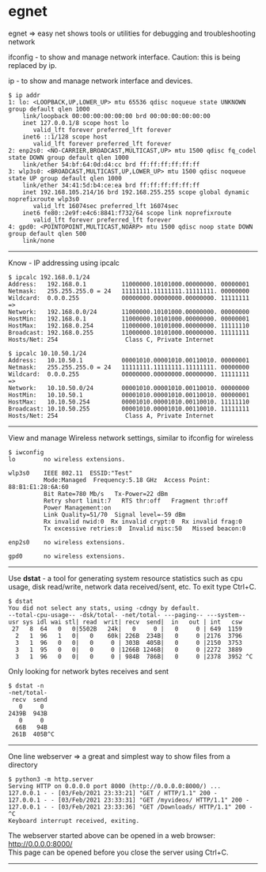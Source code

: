# egnet
egnet => easy net shows tools or utilities for debugging and troubleshooting network


ifconfig - to show and manage network interface. Caution: this is being replaced by ip.  

ip - to show and manage network interface and devices.  

```
$ ip addr
1: lo: <LOOPBACK,UP,LOWER_UP> mtu 65536 qdisc noqueue state UNKNOWN group default qlen 1000
    link/loopback 00:00:00:00:00:00 brd 00:00:00:00:00:00
    inet 127.0.0.1/8 scope host lo
       valid_lft forever preferred_lft forever
    inet6 ::1/128 scope host 
       valid_lft forever preferred_lft forever
2: enp2s0: <NO-CARRIER,BROADCAST,MULTICAST,UP> mtu 1500 qdisc fq_codel state DOWN group default qlen 1000
    link/ether 54:bf:64:0d:d4:cc brd ff:ff:ff:ff:ff:ff
3: wlp3s0: <BROADCAST,MULTICAST,UP,LOWER_UP> mtu 1500 qdisc noqueue state UP group default qlen 1000
    link/ether 34:41:5d:b4:ce:ea brd ff:ff:ff:ff:ff:ff
    inet 192.168.105.214/16 brd 192.168.255.255 scope global dynamic noprefixroute wlp3s0
       valid_lft 16074sec preferred_lft 16074sec
    inet6 fe80::2e9f:e4c6:8841:f732/64 scope link noprefixroute 
       valid_lft forever preferred_lft forever
4: gpd0: <POINTOPOINT,MULTICAST,NOARP> mtu 1500 qdisc noop state DOWN group default qlen 500
    link/none 

```

----

Know - IP addressing using ipcalc  
```
$ ipcalc 192.168.0.1/24
Address:   192.168.0.1          11000000.10101000.00000000. 00000001
Netmask:   255.255.255.0 = 24   11111111.11111111.11111111. 00000000
Wildcard:  0.0.0.255            00000000.00000000.00000000. 11111111
=>
Network:   192.168.0.0/24       11000000.10101000.00000000. 00000000
HostMin:   192.168.0.1          11000000.10101000.00000000. 00000001
HostMax:   192.168.0.254        11000000.10101000.00000000. 11111110
Broadcast: 192.168.0.255        11000000.10101000.00000000. 11111111
Hosts/Net: 254                   Class C, Private Internet

$ ipcalc 10.10.50.1/24
Address:   10.10.50.1           00001010.00001010.00110010. 00000001
Netmask:   255.255.255.0 = 24   11111111.11111111.11111111. 00000000
Wildcard:  0.0.0.255            00000000.00000000.00000000. 11111111
=>
Network:   10.10.50.0/24        00001010.00001010.00110010. 00000000
HostMin:   10.10.50.1           00001010.00001010.00110010. 00000001
HostMax:   10.10.50.254         00001010.00001010.00110010. 11111110
Broadcast: 10.10.50.255         00001010.00001010.00110010. 11111111
Hosts/Net: 254                   Class A, Private Internet
```

----

View and manage Wireless network settings, similar to ifconfig for wireless  
```
$ iwconfig
lo        no wireless extensions.

wlp3s0    IEEE 802.11  ESSID:"Test"  
          Mode:Managed  Frequency:5.18 GHz  Access Point: 88:B1:E1:28:6A:60   
          Bit Rate=780 Mb/s   Tx-Power=22 dBm   
          Retry short limit:7   RTS thr:off   Fragment thr:off
          Power Management:on
          Link Quality=51/70  Signal level=-59 dBm  
          Rx invalid nwid:0  Rx invalid crypt:0  Rx invalid frag:0
          Tx excessive retries:0  Invalid misc:50   Missed beacon:0

enp2s0    no wireless extensions.

gpd0      no wireless extensions.
```

----

Use **dstat** - a tool for generating system resource statistics such as cpu usage, disk read/write, network data received/sent, etc. To exit type Ctrl+C.    
```
$ dstat
You did not select any stats, using -cdngy by default.
--total-cpu-usage-- -dsk/total- -net/total- ---paging-- ---system--
usr sys idl wai stl| read  writ| recv  send|  in   out | int   csw 
 27   8  64   0   0|5502B   24k|   0     0 |   0     0 | 649  1159 
  2   1  96   1   0|   0    60k| 226B  234B|   0     0 |2176  3796 
  3   1  96   0   0|   0     0 | 303B  405B|   0     0 |2150  3753 
  3   1  95   0   0|   0     0 |1266B 1246B|   0     0 |2272  3889 
  3   1  96   0   0|   0     0 | 984B  786B|   0     0 |2378  3952 ^C

```
Only looking for network bytes receives and sent  
```
$ dstat -n
-net/total-
 recv  send
   0     0 
2439B  943B
   0     0 
  66B   94B
 261B  405B^C

```

----

One line webserver => a great and simplest way to show files from a directory  
```
$ python3 -m http.server 
Serving HTTP on 0.0.0.0 port 8000 (http://0.0.0.0:8000/) ...
127.0.0.1 - - [03/Feb/2021 23:33:21] "GET / HTTP/1.1" 200 -
127.0.0.1 - - [03/Feb/2021 23:33:31] "GET /myvideos/ HTTP/1.1" 200 -
127.0.0.1 - - [03/Feb/2021 23:33:36] "GET /Downloads/ HTTP/1.1" 200 -
^C 
Keyboard interrupt received, exiting.

```
The webserver started above can be opened in a web browser: http://0.0.0.0:8000/  
This page can be opened before you close the server using Ctrl+C.  

----


